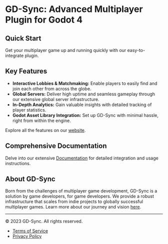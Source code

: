 # GD-Sync: Advanced Multiplayer Plugin for Godot 4

## Quick Start
Get your multiplayer game up and running quickly with our easy-to-integrate plugin. 

## Key Features
- **Interactive Lobbies & Matchmaking:** Enable players to easily find and join each other from across the globe.
- **Global Servers:** Deliver high uptime and seamless gameplay through our extensive global server infrastructure.
- **In-Depth Analytics:** Gain valuable insights with detailed tracking of player statistics.
- **Godot Asset Library Integration:** Set up GD-Sync with minimal hassle, right from within the engine.

Explore all the features on our [website](https://www.gd-sync.com).

## Comprehensive Documentation
Delve into our extensive [Documentation](https://www.gd-sync.com/documentation) for detailed integration and usage instructions.

## About GD-Sync
Born from the challenges of multiplayer game development, GD-Sync is a solution by game developers, for game developers. We provide a robust infrastructure that scales from indie projects to globally successful multiplayer games. Learn more about our journey and vision [here](https://www.gd-sync.com).


---

© 2023 GD-Sync. All rights reserved.
- [Terms of Service](https://www.gd-sync.com/terms)
- [Privacy Policy](https://www.gd-sync.com/privacy-policy)
